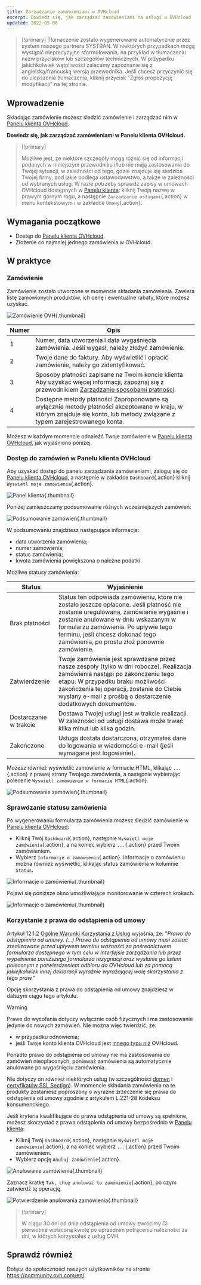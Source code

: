 ```yaml
---
title: Zarządzanie zamówieniami w OVHcloud
excerpt: Dowiedz się, jak zarządzać zamówieniami na usługi w OVHcloud
updated: 2022-05-06
---
```


> [!primary]
> Tłumaczenie zostało wygenerowane automatycznie przez system naszego partnera SYSTRAN. W niektórych przypadkach mogą wystąpić nieprecyzyjne sformułowania, na przykład w tłumaczeniu nazw przycisków lub szczegółów technicznych. W przypadku jakichkolwiek wątpliwości zalecamy zapoznanie się z angielską/francuską wersją przewodnika. Jeśli chcesz przyczynić się do ulepszenia tłumaczenia, kliknij przycisk "Zgłóś propozycję modyfikacji" na tej stronie.
>

## Wprowadzenie

Składając zamówienie możesz śledzić zamówienie i zarządzać nim w [Panelu klienta OVHcloud](https://www.ovh.com/auth/?action=gotomanager&from=https://www.ovh.pl/&ovhSubsidiary=pl).

**Dowiedz się, jak zarządzać zamówieniami w Panelu klienta OVHcloud.**

> [!primary]
>
> Możliwe jest, że niektóre szczegóły mogą różnić się od informacji podanych w niniejszym przewodniku i/lub nie mają zastosowania do Twojej sytuacji, w zależności od tego, gdzie znajduje się siedziba Twojej firmy, pod jakie podlega ustawodawstwo, a także w zależności od wybranych usług. W razie potrzeby sprawdź zapisy w umowach OVHcloud dostępnych w [Panelu klienta](https://www.ovh.com/auth/?action=gotomanager&from=https://www.ovh.pl/&ovhSubsidiary=pl)\: kliknij Twoją nazwę w prawym górnym rogu, a następnie `Zarządzanie usługami`{.action} w menu kontekstowym i w zakładce `Umowy`{.action}.
>

## Wymagania początkowe

- Dostęp do [Panelu klienta OVHcloud](https://www.ovh.com/auth/?action=gotomanager&from=https://www.ovh.pl/&ovhSubsidiary=pl).
- Złożenie co najmniej jednego zamówienia w OVHcloud.

## W praktyce

### Zamówienie

Zamówienie zostało utworzone w momencie składania zamówienia. Zawiera listę zamówionych produktów, ich cenę i ewentualne rabaty, które możesz uzyskać.

![Zamówienie OVH](images/order01.png){.thumbnail}

|Numer|Opis|
|---|---|
|1|Numer, data utworzenia i data wygaśnięcia zamówienia. Jeśli wygasł, należy złożyć zamówienie.|
|2|Twoje dane do faktury. Aby wyświetlić i opłacić zamówienie, należy go zidentyfikować.|
|3|Sposoby płatności zapisane na Twoim koncie klienta Aby uzyskać więcej informacji, zapoznaj się z przewodnikiem [Zarządzanie sposobami płatności](/pages/account_and_service_management/managing_billing_payments_and_services/manage-payment-methods).|
|4|Dostępne metody płatności Zaproponowane są wyłącznie metody płatności akceptowane w kraju, w którym znajduje się konto, lub metody związane z typem zarejestrowanego konta.|

Możesz w każdym momencie odnaleźć Twoje zamówienie w [Panelu klienta OVHcloud](https://www.ovh.com/auth/?action=gotomanager&from=https://www.ovh.pl/&ovhSubsidiary=pl), jak wyjaśniono poniżej.

### Dostęp do zamówień w Panelu klienta OVHcloud

Aby uzyskać dostęp do panelu zarządzania zamówieniami, zaloguj się do [Panelu klienta OVHcloud](https://www.ovh.com/auth/?action=gotomanager&from=https://www.ovh.pl/&ovhSubsidiary=pl), a następnie w zakładce `Dashboard`{.action} kliknij `Wyswietl moje zamówienia`{.action}.

![Panel klienta](images/huborders.png){.thumbnail}

Poniżej zamieszczamy podsumowanie różnych wcześniejszych zamówień:

![Podsumowanie zamówień](images/order03.png){.thumbnail}

W podsumowaniu znajdziesz następujące informacje:

- data utworzenia zamówienia;
- numer zamówienia;
- status zamówienia;
- kwota zamówienia powiększona o należne podatki.

Możliwe statusy zamówienia: 

|Status|Wyjaśnienie|
|---|---|
|Brak płatności|Status ten odpowiada zamówieniu, które nie zostało jeszcze opłacone. Jeśli płatność nie zostanie uregulowana, zamówienie wygaśnie i zostanie anulowane w dniu wskazanym w formularzu zamówienia. Po upływie tego terminu, jeśli chcesz dokonać tego zamówienia, po prostu złoż ponownie zamówienie.|
|Zatwierdzenie|Twoje zamówienie jest sprawdzane przez nasze zespoły (tylko w dni robocze). Realizacja zamówienia nastąpi po zakończeniu tego etapu. W przypadku braku możliwości zakończenia tej operacji, zostanie do Ciebie wysłany e-mail z prośbą o dostarczenie dodatkowych dokumentów.|
|Dostarczanie w trakcie|Dostawa Twojej usługi jest w trakcie realizacji. W zależności od usługi dostawa może trwać kilka minut lub kilka godzin.|
|Zakończone|Usługa dostała dostarczona, otrzymałeś dane do logowania w wiadomości e-mail (jeśli wymagane jest logowanie).|

Możesz również wyświetlić zamówienie w formacie HTML, klikając `...`{.action} z prawej strony Twojego zamówienia, a następnie wybierając polecenie `Wyswietl zamówienie w formacie HTML`{.action}.

![Podsumowanie zamówień](images/order04.png){.thumbnail}

### Sprawdzanie statusu zamówienia

Po wygenerowaniu formularza zamówienia możesz śledzić zamówienie w [Panelu klienta OVHcloud](https://www.ovh.com/auth/?action=gotomanager&from=https://www.ovh.pl/&ovhSubsidiary=pl):

* Kliknij Twój `Dashboard`{.action}, następnie `Wyświetl moje zamówienia`{.action}, a na koniec wybierz `...`{.action} przed Twoim zamówieniem.
* Wybierz `Informacje o zamówieniu`{.action}. Informacje o zamówieniu można również wyświetlić, klikając status zamówienia w kolumnie `Status`.

![Informacje o zamówieniu](images/order05b.png){.thumbnail}

Pojawi się poniższe okno umożliwiające monitorowanie w czterech krokach.

![Informacje o zamówieniu](images/order06.png){.thumbnail}

### Korzystanie z prawa do odstąpienia od umowy

Artykuł 12.1.2 [Ogólne Warunki Korzystania z Usług](https://storage.gra.cloud.ovh.net/v1/AUTH_325716a587c64897acbef9a4a4726e38/contracts/ab97c58-contrat_genServices-PL-2.1.pdf) wyjaśnia, że: "*Prawo do odstąpienia od umowy. (...) Prawo do odstąpienia od umowy musi zostać zrealizowane przed upływem terminu ważności za pośrednictwem formularza dostępnego w tym celu w Interfejsie zarządzania lub przez wypełnienie poniższego formularza rezygnacji oraz wysłanie go listem poleconym z potwierdzeniem odbioru do OVHcloud lub za pomocą jakiejkolwiek innej deklaracji wyraźnie wyrażającej wolę skorzystania z tego praw.*"

Opcję skorzystania z prawa do odstąpienia od umowy znajdziesz w dalszym ciągu tego artykułu.

> [!warning]
>
> Prawo do wycofania dotyczy wyłącznie osób fizycznych i ma zastosowanie jedynie do nowych zamówień. Nie można więc twierdzić, że:
>
> - w przypadku odnowienia;
> - jeśli Twoje konto klienta OVHcloud jest [innego typu niż](/pages/account_and_service_management/account_information/all_about_username#zmien-typ-konta) OVHcloud.
>
> Ponadto prawo do odstąpienia od umowy nie ma zastosowania do zamówień nieopłaconych, ponieważ zamówienia są automatycznie anulowane po wygaśnięciu zamówienia.
>
> Nie dotyczy on również niektórych usług (w szczególności [domen](https://www.ovhcloud.com/pl/domains/) i [certyfikatów SSL Sectigo](https://www.ovhcloud.com/pl/web-hosting/options/ssl/)). W momencie składania zamówienia na te produkty zostaniesz poproszony o wyraźne zrzeczenie się prawa do odstąpienia od umowy zgodnie z artykułem L.221-28 Kodeksu konsumenckiego.
>

Jeśli kryteria kwalifikujące do prawa odstąpienia od umowy są spełnione, możesz skorzystać z prawa odstąpienia od umowy bezpośrednio w [Panelu klienta](https://www.ovh.com/auth/?action=gotomanager&from=https://www.ovh.pl/&ovhSubsidiary=pl):

* Kliknij Twój `Dashboard`{.action}, następnie `Wyświetl moje zamówienia`{.action}, a na koniec wybierz `...`{.action} przed Twoim zamówieniem.
* Wybierz opcję `Anuluj zamówienie`{.action}.

![Anulowanie zamówienia](images/cancelorder1.png){.thumbnail}

Zaznacz kratkę `Tak, chcę anulować to zamówienie`{.action}, po czym zatwierdź tę operację.

![Potwierdzenie anulowania zamówienia](images/cancelorder2.png){.thumbnail}

> [!primary]
>
> W ciągu 30 dni od dnia odstąpienia od umowy zwrócimy Ci pierwotnie wpłaconą kwotę po uprzednim potrąceniu należności za dni, w których korzystałeś z usług OVH.
>

## Sprawdź również

Dołącz do społeczności naszych użytkowników na stronie <https://community.ovh.com/en/>.
